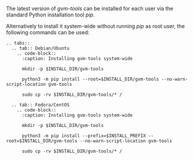 The latest version of *gvm-tools* can be installed for each user via the
standard Python installation tool *pip*.

Alternatively to install it system-wide without running *pip* as root user, the
following commands can be used:

```{eval-rst}
.. tabs::
  .. tab:: Debian/Ubuntu
    .. code-block::
      :caption: Installing gvm-tools system-wide

      mkdir -p $INSTALL_DIR/gvm-tools

      python3 -m pip install --root=$INSTALL_DIR/gvm-tools --no-warn-script-location gvm-tools

      sudo cp -rv $INSTALL_DIR/gvm-tools/* /

  .. tab:: Fedora/CentOS
    .. code-block::
      :caption: Installing gvm-tools system-wide

      mkdir -p $INSTALL_DIR/gvm-tools

      python3 -m pip install --prefix=$INSTALL_PREFIX --root=$INSTALL_DIR/gvm-tools --no-warn-script-location gvm-tools

      sudo cp -rv $INSTALL_DIR/gvm-tools/* /
```
